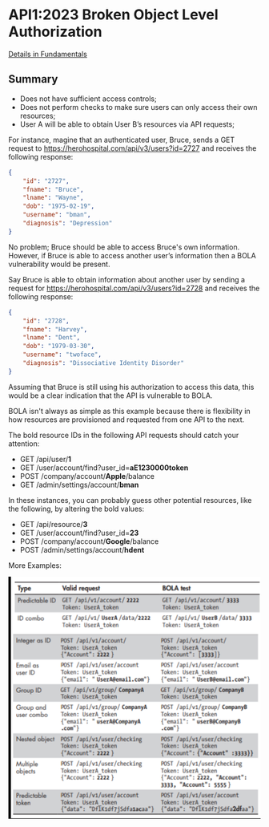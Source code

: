 # API1:2023 Broken Object Level Authorization

[Details in Fundamentals](https://github.com/Leonardofreua/certs/blob/main/APISEC_University/API_Security_Fundamentals/OWASP_API_security_top_10.md#1-broken-object-level-authorization-bola)

## Summary

* Does not have sufficient access controls;
* Does not perform checks to make sure users can only access their own resources;
* User A will be able to obtain User B’s resources via API requests;

For instance, magine that an authenticated user, Bruce, sends a GET request to https://herohospital.com/api/v3/users?id=2727 and receives the following response:

```json
{
    "id": "2727",
    "fname": "Bruce",
    "lname": "Wayne",
    "dob": "1975-02-19",
    "username": "bman",
    "diagnosis": "Depression"
}
```

No problem; Bruce should be able to access Bruce's own information. However, if Bruce is able to access another user’s information then a BOLA vulnerability would be present.

Say Bruce is able to obtain information about another user by sending a request for https://herohospital.com/api/v3/users?id=2728 and receives the following response:

```json
{
    "id": "2728",
    "fname": "Harvey",
    "lname": "Dent",
    "dob": "1979-03-30",
    "username": "twoface",
    "diagnosis": "Dissociative Identity Disorder"
}
```

Assuming that Bruce is still using his authorization to access this data, this would be a clear indication that the API is vulnerable to BOLA. 

BOLA isn't always as simple as this example because there is flexibility in how resources are provisioned and requested from one API to the next.

The bold resource IDs in the following API requests should catch your attention:

* GET /api/user/**1**
* GET /user/account/find?user_id=**aE1230000token**
* POST /company/account/**Apple**/balance
* GET /admin/settings/account/**bman**

In these instances, you can probably guess other potential resources, like the following, by altering the bold values:

* GET /api/resource/**3**
* GET /user/account/find?user_id=**23**
* POST /company/account/**Google**/balance
* POST /admin/settings/account/**hdent**

More Examples:

<p align="center">
    <img alt="mock" width="600" src="images/bola_resource_examples.png">
</p>